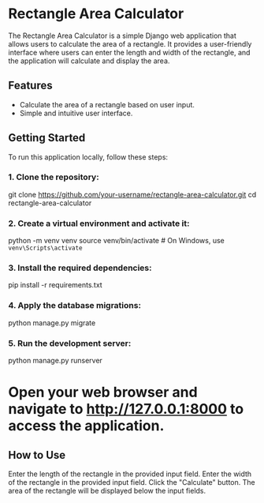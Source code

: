# Rectangle Area Calculator

The Rectangle Area Calculator is a simple Django web application that allows users to calculate the area of a rectangle. It provides a user-friendly interface where users can enter the length and width of the rectangle, and the application will calculate and display the area.

## Features

- Calculate the area of a rectangle based on user input.
- Simple and intuitive user interface.

## Getting Started

To run this application locally, follow these steps:

### 1. Clone the repository:


git clone https://github.com/your-username/rectangle-area-calculator.git
cd rectangle-area-calculator

### 2. Create a virtual environment and activate it:


python -m venv venv
source venv/bin/activate  # On Windows, use `venv\Scripts\activate`

### 3. Install the required dependencies:


pip install -r requirements.txt


### 4. Apply the database migrations:



python manage.py migrate


### 5. Run the development server:



python manage.py runserver



# Open your web browser and navigate to http://127.0.0.1:8000 to access the application.


## How to Use

Enter the length of the rectangle in the provided input field.
Enter the width of the rectangle in the provided input field.
Click the "Calculate" button.
The area of the rectangle will be displayed below the input fields.

